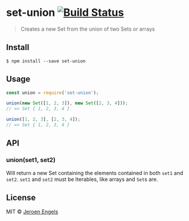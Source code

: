 # set-union [![Build Status](https://travis-ci.org/jfmengels/set-union.svg?branch=master)](https://travis-ci.org/jfmengels/set-union)

> Creates a new Set from the union of two Sets or arrays


## Install

```
$ npm install --save set-union
```


## Usage

```js
const union = require('set-union');

union(new Set([1, 2, 3]), new Set([2, 3, 4]));
// => Set { 1, 2, 3, 4 }

union([1, 2, 3], [2, 3, 4]);
// => Set { 1, 2, 3, 4 }
```


## API

### union(set1, set2)

Will return a new Set containing the elements contained in both `set1` and `set2`. `set1` and `set2` must be Iterables, like arrays and `Set`s are.

## License

MIT © [Jeroen Engels](https://github.com/jfmengels)
